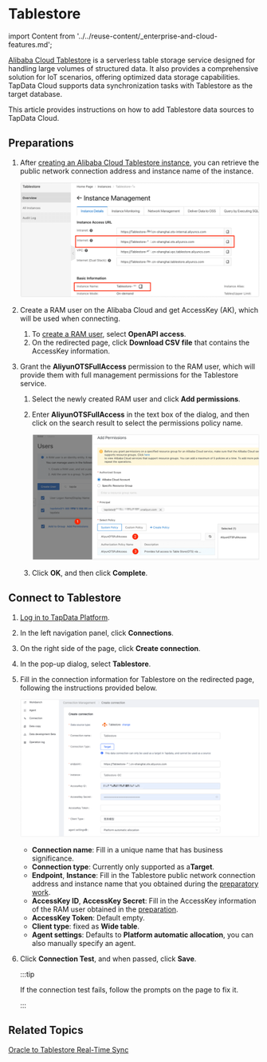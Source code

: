 # Tablestore

import Content from '../../reuse-content/_enterprise-and-cloud-features.md';

<Content />

[Alibaba Cloud Tablestore](https://www.alibabacloud.com/help/en/tablestore) is a serverless table storage service designed for handling large volumes of structured data. It also provides a comprehensive solution for IoT scenarios, offering optimized data storage capabilities. TapData Cloud supports data synchronization tasks with Tablestore as the target database. 

This article provides instructions on how to add Tablestore data sources to TapData Cloud.



## <span id="prerequisite">Preparations</span>

1. After [creating an Alibaba Cloud Tablestore instance](https://help.aliyun.com/document_detail/342853.html), you can retrieve the public network connection address and instance name of the instance.

   ![Get Tablestore Connection Address and Name](../../images/obtain_tablestore_info_en.png)

2. Create a RAM user on the Alibaba Cloud and get AccessKey (AK), which will be used when connecting.

   1. To [create a RAM user](https://help.aliyun.com/document_detail/93720.htm#task-187540), select **OpenAPI access**.
   2. On the redirected page, click **Download CSV file** that contains the AccessKey information.

3. Grant the **AliyunOTSFullAccess** permission to the RAM user, which will provide them with full management permissions for the Tablestore service.

   1. Select the newly created RAM user and click **Add permissions**.

   2. Enter **AliyunOTSFullAccess** in the text box of the dialog, and then click on the search result to select the permissions policy name.

      ![Grant RAM User Permissions](../../images/add_ram_permission_en.png)

   3. Click **OK**, and then click **Complete**.

## Connect to Tablestore

1. [Log in to TapData Platform](../../user-guide/log-in.md).

2. In the left navigation panel, click **Connections**.

3. On the right side of the page, click **Create connection**.

4. In the pop-up dialog, select **Tablestore**.

5. Fill in the connection information for Tablestore on the redirected page, following the instructions provided below.

   ![Fill in Tablestore Connection Information](../../images/create_tablestore_connection_en.png)

   * **Connection name**: Fill in a unique name that has business significance.
   * **Connection type**: Currently only supported as a**Target**.
   * **Endpoint**, **Instance**: Fill in the Tablestore public network connection address and instance name that you obtained during the [preparatory work](#prerequisite).
   * **AccessKey ID**, **AccessKey Secret**: Fill in the AccessKey information of the RAM user obtained in the [preparation](#prerequisite).
   * **AccessKey Token**: Default empty.
   * **Client type**: fixed as **Wide table**.
   * **Agent settings**: Defaults to **Platform automatic allocation**, you can also manually specify an agent.

6. Click **Connection Test**, and when passed, click **Save**.

   :::tip

   If the connection test fails, follow the prompts on the page to fix it.

   :::



## Related Topics

[Oracle to Tablestore Real-Time Sync](../../pipeline-tutorial/oracle-to-tablestore.md)
